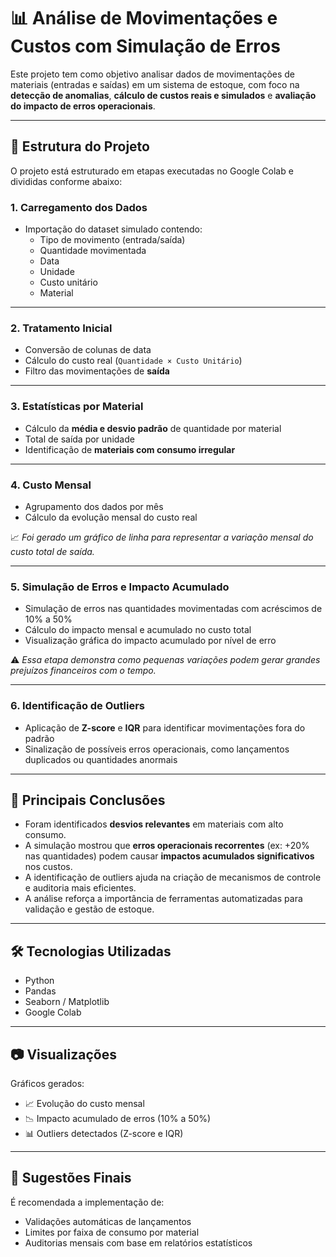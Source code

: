 # 📊 Análise de Movimentações e Custos com Simulação de Erros

Este projeto tem como objetivo analisar dados de movimentações de materiais (entradas e saídas) em um sistema de estoque, com foco na **detecção de anomalias**, **cálculo de custos reais e simulados** e **avaliação do impacto de erros operacionais**.

---

## 📁 Estrutura do Projeto

O projeto está estruturado em etapas executadas no Google Colab e divididas conforme abaixo:

### 1. **Carregamento dos Dados**
- Importação do dataset simulado contendo:
  - Tipo de movimento (entrada/saída)
  - Quantidade movimentada
  - Data
  - Unidade
  - Custo unitário
  - Material

---

### 2. **Tratamento Inicial**
- Conversão de colunas de data
- Cálculo do custo real (`Quantidade × Custo Unitário`)
- Filtro das movimentações de **saída**

---

### 3. **Estatísticas por Material**
- Cálculo da **média e desvio padrão** de quantidade por material
- Total de saída por unidade
- Identificação de **materiais com consumo irregular**

---

### 4. **Custo Mensal**
- Agrupamento dos dados por mês
- Cálculo da evolução mensal do custo real

📈 *Foi gerado um gráfico de linha para representar a variação mensal do custo total de saída.*

---

### 5. **Simulação de Erros e Impacto Acumulado**
- Simulação de erros nas quantidades movimentadas com acréscimos de 10% a 50%
- Cálculo do impacto mensal e acumulado no custo total
- Visualização gráfica do impacto acumulado por nível de erro

⚠️ *Essa etapa demonstra como pequenas variações podem gerar grandes prejuízos financeiros com o tempo.*

---

### 6. **Identificação de Outliers**
- Aplicação de **Z-score** e **IQR** para identificar movimentações fora do padrão
- Sinalização de possíveis erros operacionais, como lançamentos duplicados ou quantidades anormais

---

## 📌 Principais Conclusões

- Foram identificados **desvios relevantes** em materiais com alto consumo.
- A simulação mostrou que **erros operacionais recorrentes** (ex: +20% nas quantidades) podem causar **impactos acumulados significativos** nos custos.
- A identificação de outliers ajuda na criação de mecanismos de controle e auditoria mais eficientes.
- A análise reforça a importância de ferramentas automatizadas para validação e gestão de estoque.

---

## 🛠️ Tecnologias Utilizadas

- Python
- Pandas
- Seaborn / Matplotlib
- Google Colab

---

## 📷 Visualizações

Gráficos gerados:
- 📈 Evolução do custo mensal
- 📉 Impacto acumulado de erros (10% a 50%)
- 📊 Outliers detectados (Z-score e IQR)

---

## 📌 Sugestões Finais

É recomendada a implementação de:
- Validações automáticas de lançamentos
- Limites por faixa de consumo por material
- Auditorias mensais com base em relatórios estatísticos
